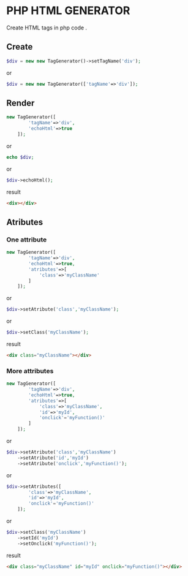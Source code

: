 # PHP HTML GENERATOR
Create HTML tags in php code .

## Create 

```php
$div = new new TagGenerator()->setTagName('div');
```
or

```php
$div = new new TagGenerator(['tagName'=>'div']);
```

## Render

```php
new TagGenerator([
        'tagName'=>'div',
        'echoHtml'=>true
    ]);
```
or
```php
echo $div;
```
or
```php
$div->echoHtml();
```

result

```html
<div></div>
```

## Atributes
### One attribute
```php
new TagGenerator([
        'tagName'=>'div',
        'echoHtml'=>true,
        'atributes'=>[
            'class'=>'myClassName'
        ]
    ]);
```
or
```php
$div->setAtribute('class','myClassName');
```
or
```php
$div->setClass('myClassName');
```
result

```html
<div class="myClassName"></div>
```
### More attributes
```php
new TagGenerator([
        'tagName'=>'div',
        'echoHtml'=>true,
        'atributes'=>[
            'class'=>'myClassName',
            'id'=>'myId',
            'onclick'='myFunction()'
        ]
    ]);
```
or
```php
$div->setAtribute('class','myClassName')
    ->setAtribute('id','myId')
    ->setAtribute('onclick','myFunction()');
```
or
```php
$div->setAtributes([
        'class'=>'myClassName',
        'id'=>'myId',
        'onclick'='myFunction()'
    ]);
```
or
```php
$div->setClass('myClassName')
    ->setId('myId')
    ->setOnclick('myFunction()');
```
result

```html
<div class="myClassName" id="myId" onclick="myFunction()"></div>
```